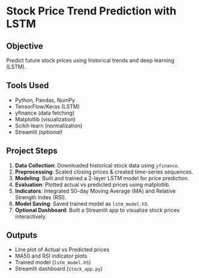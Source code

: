 #  Stock Price Trend Prediction with LSTM

##  Objective
Predict future stock prices using historical trends and deep learning (LSTM).

##  Tools Used
- Python, Pandas, NumPy
- TensorFlow/Keras (LSTM)
- yfinance (data fetching)
- Matplotlib (visualization)
- Scikit-learn (normalization)
- Streamlit *(optional)*

##  Project Steps
1. **Data Collection**: Downloaded historical stock data using `yfinance`.
2. **Preprocessing**: Scaled closing prices & created time-series sequences.
3. **Modeling**: Built and trained a 2-layer LSTM model for price prediction.
4. **Evaluation**: Plotted actual vs predicted prices using matplotlib.
5. **Indicators**: Integrated 50-day Moving Average (MA) and Relative Strength Index (RSI).
6. **Model Saving**: Saved trained model as `lstm_model.h5`.
7. **Optional Dashboard**: Built a Streamlit app to visualize stock prices interactively.

##  Outputs
- Line plot of Actual vs Predicted prices
- MA50 and RSI indicator plots
- Trained model (`lstm_model.h5`)
- Streamlit dashboard (`stock_app.py`)

